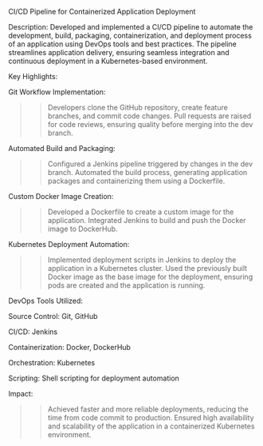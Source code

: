  CI/CD Pipeline for Containerized Application Deployment

Description:
Developed and implemented a CI/CD pipeline to automate the development, build, packaging, containerization, and deployment process of an application using DevOps tools and best practices. The pipeline streamlines application delivery, ensuring seamless integration and continuous deployment in a Kubernetes-based environment.

Key Highlights:

Git Workflow Implementation:

>> Developers clone the GitHub repository, create feature branches, and commit code changes.
>> Pull requests are raised for code reviews, ensuring quality before merging into the dev branch.

Automated Build and Packaging:

>> Configured a Jenkins pipeline triggered by changes in the dev branch.
>> Automated the build process, generating application packages and containerizing them using a Dockerfile.

Custom Docker Image Creation:

>> Developed a Dockerfile to create a custom image for the application.
>> Integrated Jenkins to build and push the Docker image to DockerHub.

Kubernetes Deployment Automation:

>> Implemented deployment scripts in Jenkins to deploy the application in a Kubernetes cluster.
>> Used the previously built Docker image as the base image for the deployment, ensuring pods are created and the application is running.

DevOps Tools Utilized:

Source Control: Git, GitHub

CI/CD: Jenkins

Containerization: Docker, DockerHub

Orchestration: Kubernetes

Scripting: Shell scripting for deployment automation

Impact:

>> Achieved faster and more reliable deployments, reducing the time from code commit to production.
>> Ensured high availability and scalability of the application in a containerized Kubernetes environment. 
